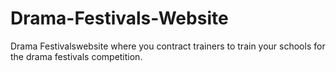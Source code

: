 # Drama-Festivals-Website
Drama Festivalswebsite where you contract trainers to train your schools for the drama festivals competition. 
